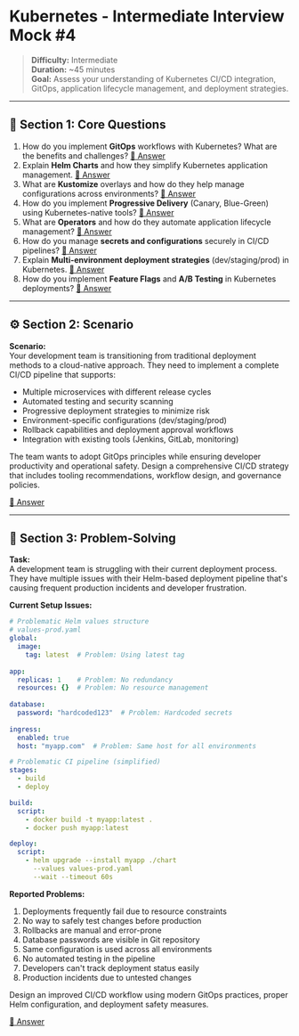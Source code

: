 # Kubernetes - Intermediate Interview Mock #4

> **Difficulty:** Intermediate  
> **Duration:** ~45 minutes  
> **Goal:** Assess your understanding of Kubernetes CI/CD integration, GitOps, application lifecycle management, and deployment strategies.

---

## 🧠 Section 1: Core Questions

1. How do you implement **GitOps** workflows with Kubernetes? What are the benefits and challenges? [📖 Answer](mock_4_answers.md#1-how-do-you-implement-gitops-workflows-with-kubernetes-what-are-the-benefits-and-challenges)
2. Explain **Helm Charts** and how they simplify Kubernetes application management. [📖 Answer](mock_4_answers.md#2-explain-helm-charts-and-how-they-simplify-kubernetes-application-management)
3. What are **Kustomize** overlays and how do they help manage configurations across environments? [📖 Answer](mock_4_answers.md#3-what-are-kustomize-overlays-and-how-do-they-help-manage-configurations-across-environments)
4. How do you implement **Progressive Delivery** (Canary, Blue-Green) using Kubernetes-native tools? [📖 Answer](mock_4_answers.md#4-how-do-you-implement-progressive-delivery-canary-blue-green-using-kubernetes-native-tools)
5. What are **Operators** and how do they automate application lifecycle management? [📖 Answer](mock_4_answers.md#5-what-are-operators-and-how-do-they-automate-application-lifecycle-management)
6. How do you manage **secrets and configurations** securely in CI/CD pipelines? [📖 Answer](mock_4_answers.md#6-how-do-you-manage-secrets-and-configurations-securely-in-cicd-pipelines)
7. Explain **Multi-environment deployment strategies** (dev/staging/prod) in Kubernetes. [📖 Answer](mock_4_answers.md#7-explain-multi-environment-deployment-strategies-devstaging-prod-in-kubernetes)
8. How do you implement **Feature Flags** and **A/B Testing** in Kubernetes deployments? [📖 Answer](mock_4_answers.md#8-how-do-you-implement-feature-flags-and-ab-testing-in-kubernetes-deployments)

---

## ⚙️ Section 2: Scenario

**Scenario:**  
Your development team is transitioning from traditional deployment methods to a cloud-native approach. They need to implement a complete CI/CD pipeline that supports:

- Multiple microservices with different release cycles
- Automated testing and security scanning
- Progressive deployment strategies to minimize risk
- Environment-specific configurations (dev/staging/prod)  
- Rollback capabilities and deployment approval workflows
- Integration with existing tools (Jenkins, GitLab, monitoring)

The team wants to adopt GitOps principles while ensuring developer productivity and operational safety. Design a comprehensive CI/CD strategy that includes tooling recommendations, workflow design, and governance policies.

[📖 Answer](mock_4_answers.md#️-section-2-scenario---answer)

---

## 🧩 Section 3: Problem-Solving

**Task:**  
A development team is struggling with their current deployment process. They have multiple issues with their Helm-based deployment pipeline that's causing frequent production incidents and developer frustration.

**Current Setup Issues:**

```yaml
# Problematic Helm values structure
# values-prod.yaml
global:
  image:
    tag: latest  # Problem: Using latest tag
  
app:
  replicas: 1    # Problem: No redundancy
  resources: {}  # Problem: No resource management
  
database:
  password: "hardcoded123"  # Problem: Hardcoded secrets
  
ingress:
  enabled: true
  host: "myapp.com"  # Problem: Same host for all environments

# Problematic CI pipeline (simplified)
stages:
  - build
  - deploy

build:
  script:
    - docker build -t myapp:latest .
    - docker push myapp:latest

deploy:  
  script:
    - helm upgrade --install myapp ./chart 
      --values values-prod.yaml
      --wait --timeout 60s
```

**Reported Problems:**
1. Deployments frequently fail due to resource constraints
2. No way to safely test changes before production
3. Rollbacks are manual and error-prone  
4. Database passwords are visible in Git repository
5. Same configuration is used across all environments
6. No automated testing in the pipeline
7. Developers can't track deployment status easily
8. Production incidents due to untested changes

Design an improved CI/CD workflow using modern GitOps practices, proper Helm configuration, and deployment safety measures.

[📖 Answer](mock_4_answers.md#-section-3-problem-solving---answer)
